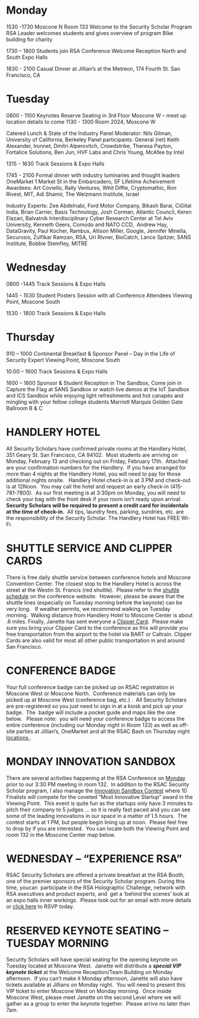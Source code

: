 
# Monday

1530 -1730
Moscone N
Room 133
Welcome to the Security Scholar Program
RSA Leader welcomes students and gives overview of program
Bike building for charity

1730 – 1800
Students join RSA Conference Welcome Reception
North and South Expo Halls

1830  - 2100
Casual Dinner at Jillian’s at the Metreon, 174 Fourth St. San Francisco, CA

# Tuesday

0800 - 1100
Keynotes Reserve Seating in 3rd Floor  Moscone W – meet up location details to come
1130 - 1300
Room 2024, Moscone W

Catered Lunch & State of the Industry Panel
Moderator: Nils Gilman, University of California, Berkeley  Panel participants: General (ret) Keith Alexander, Ironnet, Dmitri Alperovitch, Crowdstrike, Theresa Payton, Fortalice Solutions, Ben Jun, HVF Labs and Chris Young, McAfee by Intel

1315 - 1630
Track Sessions  & Expo Halls

1745  - 2100
Formal dinner with industry luminaries and thought leaders
OneMarket  1 Market St in the Embarcadero, SF
Lifetime Acheivement Awardees: Art Coviello, Rally Ventures, Whit Diffie, Cryptomathic, Ron Rivest, MIT, Adi Shamir, The Weizmann Institute, Israel

Industry Experts: Zee Abdelnabi, Ford Motor Company, Bikash Barai, CiGital India, Brian Carrier, Basis Technology, Josh Corman, Atlantic Council, Keren Elazari, Balvatnik Interdisciplinary Cyber Research Center at Tel Aviv University, Kenneth Geers, Comodo and NATO CCD,  Andrew Hay, DataGravity, Paul Kocher, Rambus, Allison Miller, Google, Jennifer Minella, Securosis,  Zulfikar Ramzan, RSA, Uri Rivner, BioCatch, Lance Spitzer, SANS Institute, Bobbie Stemfley, MITRE

# Wednesday

0800 -1445
Track Sessions & Expo Halls

1445 - 1530
Student Posters Session with all Conference Attendees
Viewing Point, Moscone South

1530 - 1800
Track Sessions & Expo Halls

# Thursday

910 – 1000
Continental Breakfast & Sponsor Panel –
Day in the Life of Security Expert
Viewing Point, Moscone South

10:00 – 1600
Track Sessions & Expo Halls

1600 – 1800
Sponsor & Student Reception in The Sandbox,
Come join in Capture the Flag at SANS Sandbox or watch live demos at the IoT Sandbox and ICS Sandbox while enjoying light refreshments and hot canapés and mingling with your fellow college students
Marriott Marquis Golden Gate Ballroom  B & C

# **HANDLERY HOTEL**

All Security Scholars have confirmed private rooms at the Handlery Hotel, 351 Geary St. San Francisco, CA 94102.  Most students are arriving on Monday, February 13  and checking out on Friday, February 17th.  Attached are your confirmation numbers for the Handlery.  If you have arranged for more than 4 nights at the Handlery Hotel, you will need to pay for those additional nights onsite.   Handlery Hotel check-in is at 3 PM and check-out is at 12Noon.  You may call the hotel and request an early check-in (415-781-7800).  As our first meeting is at 3:30pm on Monday, you will need to check your bag with the front desk if your room isn’t ready upon arrival.   **Security Scholars will be required to present a credit card for incidentals at the time of check-in**.  All tips, laundry fees, parking, sundries, etc. are the responsibility of the Security Scholar. The Handlery Hotel has FREE Wi-Fi.

# **SHUTTLE SERVICE AND CLIPPER CARDS**

There is free daily shuttle service between conference hotels and Moscone Convention Center. The closest stop to the Handlery Hotel is across the street at the Westin St. Francis (red shuttle).  Please refer to the [shuttle schedule](https://www.rsaconference.com/events/us17/hotels-venue/hotels) on the conference website.  However, please be aware that the shuttle lines (especially on Tuesday morning before the keynote) can be very long.   If weather permits, we recommend walking on Tuesday morning.  Walking distance from Handlery Hotel to Moscone Center is about .6 miles. Finally, Janette has sent everyone a [Clipper Card](https://www.clippercard.com/ClipperWeb/index.do).  Please make sure you bring your Clipper Card to the conference as this will provide you free transportation from the airport to the hotel via BART or Caltrain. Clipper Cards are also valid for most all other public transportation in and around San Francisco.

# **CONFERENCE BADGE**

Your full conference badge can be picked up on RSAC registration in Moscone West or Moscone North.  Conference materials can only be picked up at Moscone West (conference bag, etc.) .  All Security Scholars are pre-registered so you just need to sign in at a kiosk and pick up your badge.  The  badge will include a pocket guide and maps like the one below.   Please note:  you will need your conference badge to access the entire conference (including our Monday night in Room 133) as well as off-site parties at Jillian’s, OneMarket and all the RSAC Bash on Thursday night [locations ](https://www.rsaconference.com/events/us17/agenda/rsac-bash).

# **MONDAY INNOVATION SANDBOX**

There are several activities happening at the RSA Conference on [Monday ](https://www.rsaconference.com/events/us17/agenda/sessions?showEnrolled=false&search.day=20170213)prior to our 3:30 PM meeting in room 132.  In addition to the RSAC Security Scholar program, I also manage the [Innovation Sandbox Contest](https://www.rsaconference.com/events/us17/agenda/innovation-sandbox-contest) where 10 Finalists will compete for the coveted “Most Innovative Startup” award in the Viewing Point.  This event is quite fun as the startups only have 3 minutes to pitch their company to 5 judges … so it is really fast paced and you can see some of the leading innovations in our space in a matter of 1.5 hours.  The contest starts at 1 PM, but people begin lining up at noon.  Please feel free to drop by if you are interested.  You can locate both the Viewing Point and room 132 in the Moscone Center map below.

# **WEDNESDAY – “EXPERIENCE RSA”**

RSAC Security Scholars are offered a private breakfast at the RSA Booth, one of the premier sponsors of the Security Scholar program. During this time, youcan  participate in the RSA Holographic Challenge, network with RSA executives and product experts, and  get a ‘behind the scenes’ look at an expo halls inner workings.  Please look out for an email with more details or [click here](https://rsac-scholars-booth-breakfast.eventfarm.com/) to RSVP today.

# **RESERVED KEYNOTE SEATING – TUESDAY MORNING**

Security Scholars will have special seating for the opening keynote on Tuesday located at Moscone West.  Janette will distribute a ***special VIP keynote ticket*** at the Welcome Reception/Team Building on Monday afternoon.  If you can’t make it Monday afternoon, Janette will also have tickets available at Jillians on Monday night.  You will need to present this VIP ticket to enter Moscone West on Monday morning.  Once inside Moscone West, please meet Janette on the second Level where we will gather as a group to enter the keynote together.  Please arrive no later than 7am.
 
